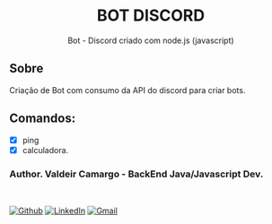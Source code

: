 
<h1 align="center"> BOT DISCORD </h1>

<p align="center"> Bot - Discord criado com node.js (javascript)</p>


## Sobre

Criação de Bot com consumo da API do discord para criar bots.

## Comandos:
- [x] ping
- [x] calculadora.</p>

### Author.   Valdeir Camargo -  BackEnd Java/Javascript Dev.
<br />

[![Github](https://img.shields.io/badge/-Github-000?style=flat&logo=Github&logoColor=white)](https://github.com/Camargovf)
[![LinkedIn](https://img.shields.io/badge/-LinkedIn-blue?style=flat&logo=Linkedin&logoColor=white)](https://www.linkedin.com/in/camargovf/)
[![Gmail](https://img.shields.io/badge/-Gmail-c14438?style=flat&logo=Gmail&logoColor=white)](mailto:contato@valdeircamargo.com)

<br />
